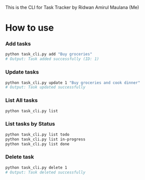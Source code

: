 This is the CLI for Task Tracker by Ridwan Amirul Maulana (Me)

# How to use

### Add tasks 
```sh
python task_cli.py add "Buy groceries"
# Output: Task added successfully (ID: 1)
```

### Update tasks 
```sh
python task_cli.py update 1 "Buy groceries and cook dinner"
# Output: Task updated successfully
```

### List All tasks 
```sh
python task_cli.py list
```

### List tasks by Status
```sh
python task_cli.py list todo
python task_cli.py list in-progress
python task_cli.py list done
```

### Delete task 
```sh
python task_cli.py delete 1
# Output: Task deleted successfully
```